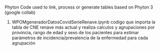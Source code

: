 
Phyton Code used to link, process or generate tables
based on Phyton 3 (google collab)
1. WPOMgeneradorDatosCovidSerieRenave.ipynb codigo que importa la tabla de CNE renave más actual y realiza calculos y agrupaciones por provincia, rango de edad y sexo de los pacientes para estimar parámetros de incidencia/prevalencia de la enfermedad para cada agrupación

